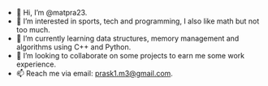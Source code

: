 - 👋 Hi, I’m @matpra23.
- 👀 I’m interested in sports, tech and programming, I also like math but not too much.
- 🌱 I’m currently learning data structures, memory management and algorithms using C++ and Python.
- 💞️ I’m looking to collaborate on some projects to earn me some work experience.
- 📫 Reach me via email: prask1.m3@gmail.com.
